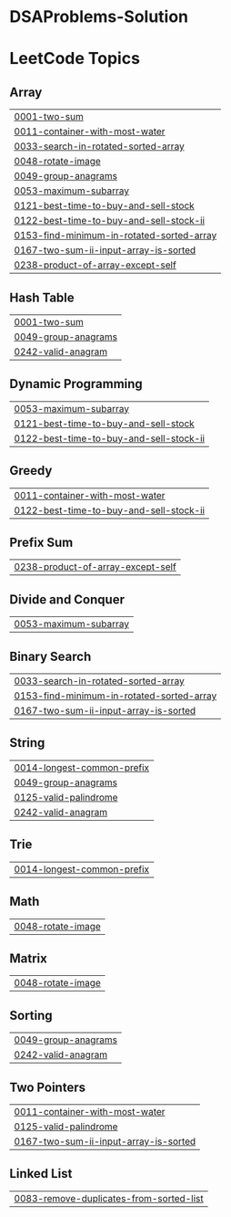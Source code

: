 # DSAProblems-Solution
<!---LeetCode Topics Start-->
# LeetCode Topics
## Array
|  |
| ------- |
| [0001-two-sum](https://github.com/satyamtiwari1004/DSAProblems-Solution/tree/master/0001-two-sum) |
| [0011-container-with-most-water](https://github.com/satyamtiwari1004/DSAProblems-Solution/tree/master/0011-container-with-most-water) |
| [0033-search-in-rotated-sorted-array](https://github.com/satyamtiwari1004/DSAProblems-Solution/tree/master/0033-search-in-rotated-sorted-array) |
| [0048-rotate-image](https://github.com/satyamtiwari1004/DSAProblems-Solution/tree/master/0048-rotate-image) |
| [0049-group-anagrams](https://github.com/satyamtiwari1004/DSAProblems-Solution/tree/master/0049-group-anagrams) |
| [0053-maximum-subarray](https://github.com/satyamtiwari1004/DSAProblems-Solution/tree/master/0053-maximum-subarray) |
| [0121-best-time-to-buy-and-sell-stock](https://github.com/satyamtiwari1004/DSAProblems-Solution/tree/master/0121-best-time-to-buy-and-sell-stock) |
| [0122-best-time-to-buy-and-sell-stock-ii](https://github.com/satyamtiwari1004/DSAProblems-Solution/tree/master/0122-best-time-to-buy-and-sell-stock-ii) |
| [0153-find-minimum-in-rotated-sorted-array](https://github.com/satyamtiwari1004/DSAProblems-Solution/tree/master/0153-find-minimum-in-rotated-sorted-array) |
| [0167-two-sum-ii-input-array-is-sorted](https://github.com/satyamtiwari1004/DSAProblems-Solution/tree/master/0167-two-sum-ii-input-array-is-sorted) |
| [0238-product-of-array-except-self](https://github.com/satyamtiwari1004/DSAProblems-Solution/tree/master/0238-product-of-array-except-self) |
## Hash Table
|  |
| ------- |
| [0001-two-sum](https://github.com/satyamtiwari1004/DSAProblems-Solution/tree/master/0001-two-sum) |
| [0049-group-anagrams](https://github.com/satyamtiwari1004/DSAProblems-Solution/tree/master/0049-group-anagrams) |
| [0242-valid-anagram](https://github.com/satyamtiwari1004/DSAProblems-Solution/tree/master/0242-valid-anagram) |
## Dynamic Programming
|  |
| ------- |
| [0053-maximum-subarray](https://github.com/satyamtiwari1004/DSAProblems-Solution/tree/master/0053-maximum-subarray) |
| [0121-best-time-to-buy-and-sell-stock](https://github.com/satyamtiwari1004/DSAProblems-Solution/tree/master/0121-best-time-to-buy-and-sell-stock) |
| [0122-best-time-to-buy-and-sell-stock-ii](https://github.com/satyamtiwari1004/DSAProblems-Solution/tree/master/0122-best-time-to-buy-and-sell-stock-ii) |
## Greedy
|  |
| ------- |
| [0011-container-with-most-water](https://github.com/satyamtiwari1004/DSAProblems-Solution/tree/master/0011-container-with-most-water) |
| [0122-best-time-to-buy-and-sell-stock-ii](https://github.com/satyamtiwari1004/DSAProblems-Solution/tree/master/0122-best-time-to-buy-and-sell-stock-ii) |
## Prefix Sum
|  |
| ------- |
| [0238-product-of-array-except-self](https://github.com/satyamtiwari1004/DSAProblems-Solution/tree/master/0238-product-of-array-except-self) |
## Divide and Conquer
|  |
| ------- |
| [0053-maximum-subarray](https://github.com/satyamtiwari1004/DSAProblems-Solution/tree/master/0053-maximum-subarray) |
## Binary Search
|  |
| ------- |
| [0033-search-in-rotated-sorted-array](https://github.com/satyamtiwari1004/DSAProblems-Solution/tree/master/0033-search-in-rotated-sorted-array) |
| [0153-find-minimum-in-rotated-sorted-array](https://github.com/satyamtiwari1004/DSAProblems-Solution/tree/master/0153-find-minimum-in-rotated-sorted-array) |
| [0167-two-sum-ii-input-array-is-sorted](https://github.com/satyamtiwari1004/DSAProblems-Solution/tree/master/0167-two-sum-ii-input-array-is-sorted) |
## String
|  |
| ------- |
| [0014-longest-common-prefix](https://github.com/satyamtiwari1004/DSAProblems-Solution/tree/master/0014-longest-common-prefix) |
| [0049-group-anagrams](https://github.com/satyamtiwari1004/DSAProblems-Solution/tree/master/0049-group-anagrams) |
| [0125-valid-palindrome](https://github.com/satyamtiwari1004/DSAProblems-Solution/tree/master/0125-valid-palindrome) |
| [0242-valid-anagram](https://github.com/satyamtiwari1004/DSAProblems-Solution/tree/master/0242-valid-anagram) |
## Trie
|  |
| ------- |
| [0014-longest-common-prefix](https://github.com/satyamtiwari1004/DSAProblems-Solution/tree/master/0014-longest-common-prefix) |
## Math
|  |
| ------- |
| [0048-rotate-image](https://github.com/satyamtiwari1004/DSAProblems-Solution/tree/master/0048-rotate-image) |
## Matrix
|  |
| ------- |
| [0048-rotate-image](https://github.com/satyamtiwari1004/DSAProblems-Solution/tree/master/0048-rotate-image) |
## Sorting
|  |
| ------- |
| [0049-group-anagrams](https://github.com/satyamtiwari1004/DSAProblems-Solution/tree/master/0049-group-anagrams) |
| [0242-valid-anagram](https://github.com/satyamtiwari1004/DSAProblems-Solution/tree/master/0242-valid-anagram) |
## Two Pointers
|  |
| ------- |
| [0011-container-with-most-water](https://github.com/satyamtiwari1004/DSAProblems-Solution/tree/master/0011-container-with-most-water) |
| [0125-valid-palindrome](https://github.com/satyamtiwari1004/DSAProblems-Solution/tree/master/0125-valid-palindrome) |
| [0167-two-sum-ii-input-array-is-sorted](https://github.com/satyamtiwari1004/DSAProblems-Solution/tree/master/0167-two-sum-ii-input-array-is-sorted) |
## Linked List
|  |
| ------- |
| [0083-remove-duplicates-from-sorted-list](https://github.com/satyamtiwari1004/DSAProblems-Solution/tree/master/0083-remove-duplicates-from-sorted-list) |
<!---LeetCode Topics End-->